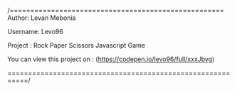 /====================================================
Author: Levan Mebonia

Username: Levo96

Project : Rock Paper Scissors Javascript Game

You can view this project on : (https://codepen.io/levo96/full/xxxJbyg)



===========================================================/
